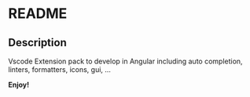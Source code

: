 # README

## Description

Vscode Extension pack to develop in Angular including auto completion, linters, formatters, icons, gui, ...

**Enjoy!**
